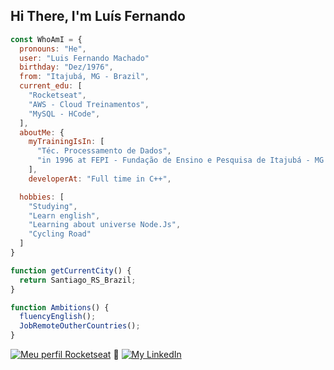 ## Hi There, I'm Luís Fernando

```js
const WhoAmI = {
  pronouns: "He",
  user: "Luis Fernando Machado"
  birthday: "Dez/1976",
  from: "Itajubá, MG - Brazil",
  current_edu: [
    "Rocketseat",
    "AWS - Cloud Treinamentos", 
    "MySQL - HCode",
  ],
  aboutMe: {
    myTrainingIsIn: [
      "Téc. Processamento de Dados",
      "in 1996 at FEPI - Fundação de Ensino e Pesquisa de Itajubá - MG / Brazil"
    ],
    developerAt: "Full time in C++",

  hobbies: [
    "Studying",
    "Learn english",
    "Learning about universe Node.Js",
    "Cycling Road"
  ]
}

function getCurrentCity() {
  return Santiago_RS_Brazil;
}

function Ambitions() {
  fluencyEnglish();
  JobRemoteOutherCountries();
}
```

[![Meu perfil Rocketseat](https://img.shields.io/badge/Meu%20Perfil-Rocketseat-brightgreen)](https://app.rocketseat.com.br/me/luis-fernando-m-04781)<spacer type="horizontal" width="100" height="100"> 📎 </spacer>[![My LinkedIn](https://img.shields.io/badge/JOB's-LinkedIn-informational)](https://www.linkedin.com/in/luis-fernando-machado-1472aa1b9/)
<!--
**luisfernandomgrs/luisfernandomgrs** is a ✨ _special_ ✨ repository because its `README.md` (this file) appears on your GitHub profile.

Here are some ideas to get you started:

- 🔭 I’m currently working on ...
- 🌱 I’m currently learning ...
- 👯 I’m looking to collaborate on ...
- 🤔 I’m looking for help with ...
- 💬 Ask me about ...
- 📫 How to reach me: ...
- 😄 Pronouns: ...
- ⚡ Fun fact: ...
-->
